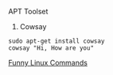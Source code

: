 
APT Toolset


1. Cowsay 
```
sudo apt-get install cowsay
cowsay "Hi, How are you"
```

[Funny Linux Commands](https://kencorner.com/funny-linux-commands/)
